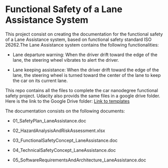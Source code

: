 # Functional Safety of a Lane Assistance System


This project consist on creating the documentation for the functional safety of a Lane Assistance system, based on functional safety standard ISO 26262.The Lane Assistance system contains the following functionalities:
	
- Lane departure warning: When the driver drift toward the edge of the lane, the steering wheel vibrates to alert the driver.

- Lane keeping assistance: When the driver drift toward the edge of the lane, the steering wheel is turned toward the center of the lane to keep the car on its current lane.


This repo contains all the files to complete the car nanodegree functional safety project. Udacity also provids the same files in a google drive folder. Here is the link to the Google Drive folder: [Link to templates](https://drive.google.com/open?id=0ByaZfGJuntGTQWRpNUpuNVVGNlU)


The documentation consists on the following documents:


* 01_SafetyPlan_LaneAssistance.doc

* 02_HazardAnalysisAndRiskAssessment.xlsx

* 03_FunctionalSafetyConcept_LaneAssistance.doc

* 04_TechnicalSafetyConcept_LaneAssistance.doc

* 05_SoftwareRequirementsAndArchitecture_LaneAssistance.doc


